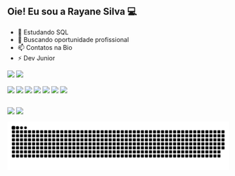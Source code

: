 ## Oie! Eu sou a Rayane Silva 💻

- 🌱 Estudando SQL
- 👯 Buscando oportunidade profissional
- 📫 Contatos na Bio
- ⚡ Dev Junior

<div>
  <img height="180em" src="https://github-readme-stats.vercel.app/api?username=rayane-ms&show_icons=true&theme=ayu-mirage&hide=stars,issues,contribs)"/>
  <img height="180em" src="https://github-readme-stats.vercel.app/api/top-langs/?username=rayane-ms&theme=ayu-mirage)"/>
</div>

<div style="display: inline_block"><br>
  
  <img src="https://cdn.jsdelivr.net/gh/devicons/devicon@latest/icons/html5/html5-original.svg" />
  <img src="https://cdn.jsdelivr.net/gh/devicons/devicon@latest/icons/css3/css3-original.svg" />
  <img src="https://cdn.jsdelivr.net/gh/devicons/devicon@latest/icons/javascript/javascript-original.svg" />
  <img src="https://cdn.jsdelivr.net/gh/devicons/devicon@latest/icons/azuresqldatabase/azuresqldatabase-original.svg" />
  <img src="https://cdn.jsdelivr.net/gh/devicons/devicon@latest/icons/react/react-original.svg" />
  <img src="https://cdn.jsdelivr.net/gh/devicons/devicon@latest/icons/java/java-original.svg" />
  <img src="https://cdn.jsdelivr.net/gh/devicons/devicon@latest/icons/python/python-original.svg" />
          
  
</div>

##

<div>
  
  <a href="https://www.linkedin.com/in/rayane-msilva/" target="_blank"><img src="https://img.shields.io/badge/LinkedIn-0077B5?style=for-the-badge&logo=linkedin&logoColor=white"/></a>
  <a href="rayane.moreirades@gmail.com" target="_blank"><img src="	https://img.shields.io/badge/Gmail-D14836?style=for-the-badge&logo=gmail&logoColor=white"/></a>
  
</div>

<picture>
  <source media="(prefers-color-scheme: dark)" srcset="https://raw.githubusercontent.com/rayane-ms/rayane-ms/output/github-contribution-grid-snake-dark.svg">
  <source media="(prefers-color-scheme: light)" srcset="https://raw.githubusercontent.com/rayane-ms/rayane-ms/output/github-contribution-grid-snake.svg">
  <img alt="github contribution grid snake animation" src="https://raw.githubusercontent.com/rayane-ms/rayane-ms/output/github-contribution-grid-snake.svg">
</picture>
